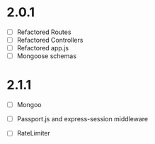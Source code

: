 # 2.0.1
- [ ] Refactored Routes
- [ ] Refactored Controllers
- [ ] Refactored app.js
- [ ] Mongoose schemas

# 2.1.1
- [ ] Mongoo
- [ ] Passport.js and express-session middleware
- [ ] RateLimiter


